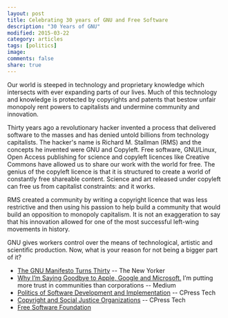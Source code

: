 ```yaml
---
layout: post
title: Celebrating 30 years of GNU and Free Software
description: "30 Years of GNU"
modified: 2015-03-22
category: articles
tags: [politics]
image:
comments: false
share: true
---
```


Our world is steeped in technology and proprietary knowledge which
intersects with ever expanding parts of our lives. Much of this
technology and knowledge is protected by copyrights and patents that
bestow unfair monopoly rent powers to capitalists and undermine
community and innovation.

Thirty years ago a revolutionary hacker invented a process that
delivered software to the masses and has denied untold billions from
technology capitalists. The hacker's name is Richard M. Stallman (RMS)
and the concepts he invented were GNU and Copyleft. Free software,
GNU/Linux, Open Access publishing for science and copyleft licences like
Creative Commons have allowed us to share our work with the world for
free. The genius of the copyleft licence is that it is structured to
create a world of constantly free shareable content. Science and art
released under copyleft can free us from capitalist constraints: and it
works.

RMS created a community by writing a copyright licence that was less
restrictive and then using his passion to help build a community that
would build an opposition to monopoly capitalism. It is not an
exaggeration to say that his innovation allowed for one of the most
successful left-wing movements in history.

GNU gives workers control over the means of technological, artistic and
scientific production. Now, what is your reason for not being a bigger part of it?

* [The GNU Manifesto Turns Thirty](http://www.newyorker.com/business/currency/the-gnu-manifesto-turns-thirty) -- The New Yorker
* [Why I’m Saying Goodbye to Apple, Google and Microsoft.](https://medium.com/backchannel/why-i-m-saying-goodbye-to-apple-google-and-microsoft-78af12071bd) I’m putting more trust in communities than corporations -- Medium
* [Politics of Software Development and Implementation](https://citizenspress.github.io/articles/Politics-and-Software/) -- CPress Tech
* [Copyright and Social Justice Organizations](https://citizenspress.github.io/articles/Copyright-Social-Justice/) -- CPress Tech
* [Free Software Foundation](https://www.fsf.org/)
